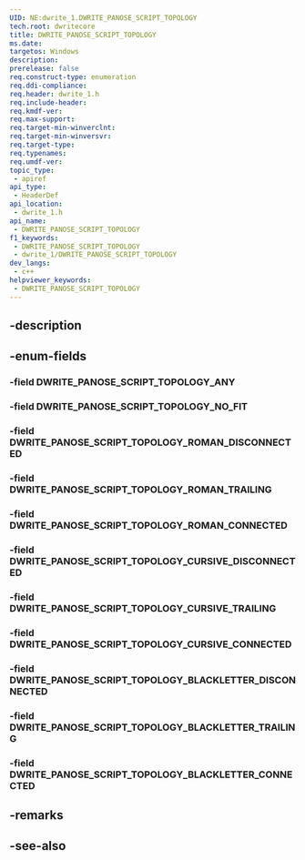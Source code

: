 ```yaml
---
UID: NE:dwrite_1.DWRITE_PANOSE_SCRIPT_TOPOLOGY
tech.root: dwritecore
title: DWRITE_PANOSE_SCRIPT_TOPOLOGY
ms.date: 
targetos: Windows
description: 
prerelease: false
req.construct-type: enumeration
req.ddi-compliance: 
req.header: dwrite_1.h
req.include-header: 
req.kmdf-ver: 
req.max-support: 
req.target-min-winverclnt: 
req.target-min-winversvr: 
req.target-type: 
req.typenames: 
req.umdf-ver: 
topic_type:
 - apiref
api_type:
 - HeaderDef
api_location:
 - dwrite_1.h
api_name:
 - DWRITE_PANOSE_SCRIPT_TOPOLOGY
f1_keywords:
 - DWRITE_PANOSE_SCRIPT_TOPOLOGY
 - dwrite_1/DWRITE_PANOSE_SCRIPT_TOPOLOGY
dev_langs:
 - c++
helpviewer_keywords:
 - DWRITE_PANOSE_SCRIPT_TOPOLOGY
---
```


## -description

## -enum-fields

### -field DWRITE_PANOSE_SCRIPT_TOPOLOGY_ANY

### -field DWRITE_PANOSE_SCRIPT_TOPOLOGY_NO_FIT

### -field DWRITE_PANOSE_SCRIPT_TOPOLOGY_ROMAN_DISCONNECTED

### -field DWRITE_PANOSE_SCRIPT_TOPOLOGY_ROMAN_TRAILING

### -field DWRITE_PANOSE_SCRIPT_TOPOLOGY_ROMAN_CONNECTED

### -field DWRITE_PANOSE_SCRIPT_TOPOLOGY_CURSIVE_DISCONNECTED

### -field DWRITE_PANOSE_SCRIPT_TOPOLOGY_CURSIVE_TRAILING

### -field DWRITE_PANOSE_SCRIPT_TOPOLOGY_CURSIVE_CONNECTED

### -field DWRITE_PANOSE_SCRIPT_TOPOLOGY_BLACKLETTER_DISCONNECTED

### -field DWRITE_PANOSE_SCRIPT_TOPOLOGY_BLACKLETTER_TRAILING

### -field DWRITE_PANOSE_SCRIPT_TOPOLOGY_BLACKLETTER_CONNECTED

## -remarks

## -see-also

